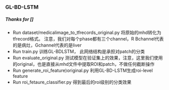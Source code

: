 ### GL-BD-LSTM
##### Thanks for []
- Run dataset/medicalimage_to_tfrecords_original.py 将原始的mhd转化为tfrecord格式。
注意，我们对每个phase都有三个channel，R Bchannel代表的是病灶，Gchannel代表的是liver
- Run train.py 训练GL-BDLSTM， 此网络结构是承担对patch的分类
- Run evaluate_original.py 测试模型在验证集上的效果，注意，这里我们使用的original，也是直接从mhd文件中提取ROI和patch，不做任何截断操作
- Run generate_roi_feature)original.py 利用GL-BD-LSTM生成roi-level feature
- Run roi_fetaure_classifier.py 得到最后的roi级别的分类效果